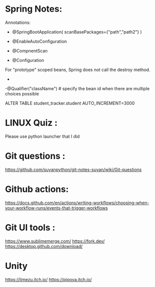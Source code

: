 # Spring Notes: 
Annotations:
- @SpringBootApplication(
scanBasePackages={"path","path2"}
 )

- @EnableAutoConfiguration
- @CompnentScan
- @Configuration

For "prototype" scoped beans, Spring does not call the destroy method. 

- 
-@Qualifier("className")  # specify the bean id when there are multiple choices possible

ALTER TABLE student_tracker.student AUTO_INCREMENT=3000 


# LINUX Quiz :
Please use python launcher that I did

# Git questions :
https://github.com/suyanpython/git-notes-suyan/wiki/Git-questions

# Github actions:
https://docs.github.com/en/actions/writing-workflows/choosing-when-your-workflow-runs/events-that-trigger-workflows

# Git UI tools :

https://www.sublimemerge.com/
https://fork.dev/
https://desktop.github.com/download/

# Unity
https://limezu.itch.io/
https://pipoya.itch.io/
